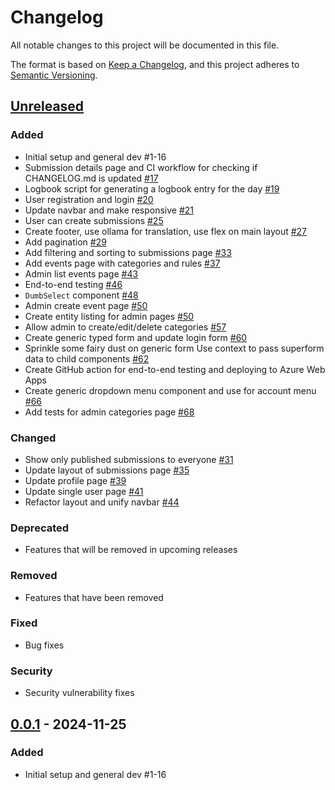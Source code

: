 # Changelog

All notable changes to this project will be documented in this file.

The format is based on [Keep a Changelog](https://keepachangelog.com/en/1.0.0/),
and this project adheres to [Semantic Versioning](https://semver.org/spec/v2.0.0.html).

## [Unreleased]

### Added

- Initial setup and general dev #1-16
- Submission details page and CI workflow for checking if CHANGELOG.md is updated
  [#17](https://github.com/thejoltjoker/kreacon/pull/17)
- Logbook script for generating a logbook entry for the day
  [#19](https://github.com/thejoltjoker/kreacon/pull/19)
- User registration and login
  [#20](https://github.com/thejoltjoker/kreacon/pull/20)
- Update navbar and make responsive
  [#21](https://github.com/thejoltjoker/kreacon/pull/21)
- User can create submissions
  [#25](https://github.com/thejoltjoker/kreacon/pull/25)
- Create footer, use ollama for translation, use flex on main layout
  [#27](https://github.com/thejoltjoker/kreacon/pull/27)
- Add pagination
  [#29](https://github.com/thejoltjoker/kreacon/pull/29)
- Add filtering and sorting to submissions page
  [#33](https://github.com/thejoltjoker/kreacon/pull/33)
- Add events page with categories and rules
  [#37](https://github.com/thejoltjoker/kreacon/pull/37)
- Admin list events page
  [#43](https://github.com/thejoltjoker/kreacon/pull/43)
- End-to-end testing
  [#46](https://github.com/thejoltjoker/kreacon/pull/46)
- `DumbSelect` component
  [#48](https://github.com/thejoltjoker/kreacon/pull/48)
- Admin create event page
  [#50](https://github.com/thejoltjoker/kreacon/pull/50)
- Create entity listing for admin pages
  [#50](https://github.com/thejoltjoker/kreacon/pull/50)
- Allow admin to create/edit/delete categories
  [#57](https://github.com/thejoltjoker/kreacon/pull/57)
- Create generic typed form and update login form
  [#60](https://github.com/thejoltjoker/kreacon/pull/60)
- Sprinkle some fairy dust on generic form
  Use context to pass superform data to child components
  [#62](https://github.com/thejoltjoker/kreacon/pull/62)
- Create GitHub action for end-to-end testing and deploying to Azure Web Apps
- Create generic dropdown menu component and use for account menu
  [#66](https://github.com/thejoltjoker/kreacon/pull/66)
- Add tests for admin categories page
  [#68](https://github.com/thejoltjoker/kreacon/pull/68)

### Changed

- Show only published submissions to everyone
  [#31](https://github.com/thejoltjoker/kreacon/pull/31)
- Update layout of submissions page
  [#35](https://github.com/thejoltjoker/kreacon/pull/35)
- Update profile page
  [#39](https://github.com/thejoltjoker/kreacon/pull/39)
- Update single user page
  [#41](https://github.com/thejoltjoker/kreacon/pull/41)
- Refactor layout and unify navbar
  [#44](https://github.com/thejoltjoker/kreacon/pull/44)

### Deprecated

- Features that will be removed in upcoming releases

### Removed

- Features that have been removed

### Fixed

- Bug fixes

### Security

- Security vulnerability fixes

## [0.0.1] - 2024-11-25

### Added

- Initial setup and general dev #1-16

[Unreleased]: https://github.com/thejoltjoker/kreacon/compare/v0.0.1...HEAD
[0.0.1]: https://github.com/thejoltjoker/kreacon/releases/tag/v0.0.1
